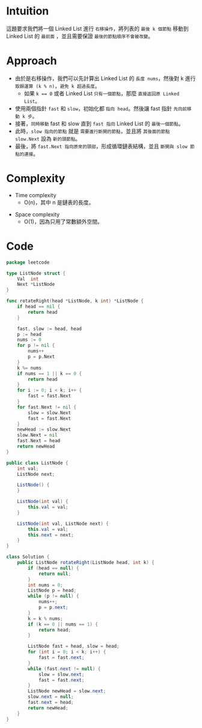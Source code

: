 # Intuition

這題要求我們將一個 Linked List 進行 `右移操作`，將列表的 `最後 k 個節點` 移動到 Linked List 的 `最前面`
，並且需要保證 `最後的節點順序不會被改變`。
<!-- Describe your first thoughts on how to solve this problem. -->

# Approach

- 由於是右移操作，我們可以先計算出 Linked List 的 `長度 nums`，然後對 k 進行 `取餘運算 (k % n)`，`避免 k 超過長度`。
    - 如果 `k == 0` 或者 Linked List `只有一個節點`，那麼 `直接返回原 Linked List`。
- 使用兩個指針 `fast` 和 `slow`，初始化都 `指向 head`。然後讓 fast 指針 `先向前移動 k 步`。
- 接著，`同時移動` fast 和 slow 直到 `fast 指向` Linked List 的 `最後一個節點`。
- 此時，`slow 指向的節點` 就是 `需要進行斷開的節點`，並且將 `其後面的節點 slow.Next` 設為 `新的頭節點`。
- 最後，將 `fast.Next 指向原來的頭部`，形成循環鏈表結構，並且 `斷開與 slow 節點的連接`。

# Complexity

- Time complexity
    - O(n)，其中 n 是鏈表的長度。

<!-- Add your time complexity here, e.g. $$O(n)$$ -->

- Space complexity
    - O(1)，因為只用了常數額外空間。

<!-- Add your space complexity here, e.g. $$O(n)$$ -->

# Code

```go
package leetcode

type ListNode struct {
	Val  int
	Next *ListNode
}

func rotateRight(head *ListNode, k int) *ListNode {
	if head == nil {
		return head
	}

	fast, slow := head, head
	p := head
	nums := 0
	for p != nil {
		nums++
		p = p.Next
	}
	k %= nums
	if nums == 1 || k == 0 {
		return head
	}
	for i := 0; i < k; i++ {
		fast = fast.Next
	}
	for fast.Next != nil {
		slow = slow.Next
		fast = fast.Next
	}
	newHead := slow.Next
	slow.Next = nil
	fast.Next = head
	return newHead
}
```

```java
public class ListNode {
    int val;
    ListNode next;

    ListNode() {
    }

    ListNode(int val) {
        this.val = val;
    }

    ListNode(int val, ListNode next) {
        this.val = val;
        this.next = next;
    }
}

class Solution {
    public ListNode rotateRight(ListNode head, int k) {
        if (head == null) {
            return null;
        }
        int nums = 0;
        ListNode p = head;
        while (p != null) {
            nums++;
            p = p.next;
        }
        k = k % nums;
        if (k == 0 || nums == 1) {
            return head;
        }

        ListNode fast = head, slow = head;
        for (int i = 0; i < k; i++) {
            fast = fast.next;
        }
        while (fast.next != null) {
            slow = slow.next;
            fast = fast.next;
        }
        ListNode newHead = slow.next;
        slow.next = null;
        fast.next = head;
        return newHead;
    }
}
```